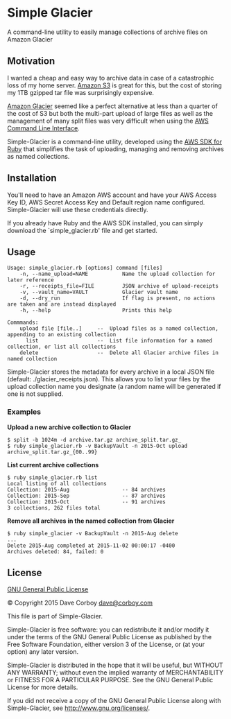 # Simple Glacier

A command-line utility to easily manage collections of archive files on Amazon Glacier

## Motivation

I wanted a cheap and easy way to archive data in case of a catastrophic loss of my home server. [Amazon S3](https://aws.amazon.com/s3/) is great for this, but the cost of storing my 1TB gzipped tar file was surprisingly expensive.

[Amazon Glacier](https://aws.amazon.com/glacier/) seemed like a perfect alternative at less than a quarter of the cost of S3 but both the multi-part upload of large files as well as the management of many split files was very difficult when using the [AWS Command Line Interface](https://aws.amazon.com/cli/).

Simple-Glacier is a command-line utility, developed using the [AWS SDK for Ruby](http://docs.aws.amazon.com/sdkforruby/api/index.html) that simplifies the task of uploading, managing and removing archives as named collections.

## Installation

You'll need to have an Amazon AWS account and have your AWS Access Key ID, AWS Secret Access Key and Default region name configured. Simple-Glacier will use these credentials directly.

If you already have Ruby and the AWS SDK installed, you can simply download the `simple_glacier.rb' file and get started.

## Usage

```
Usage: simple_glacier.rb [options] command [files]
    -n, --name_upload=NAME           Name the upload collection for later reference
    -r, --receipts_file=FILE         JSON archive of upload-receipts
    -v, --vault_name=VAULT           Glacier vault name
    -d, --dry_run                    If flag is present, no actions are taken and are instead displayed
    -h, --help                       Prints this help

Commmands:
    upload file [file..]     --  Upload files as a named collection, appending to an existing collection
      list                   --  List file information for a named collection, or list all collections
    delete                   --  Delete all Glacier archive files in named collection
```

Simple-Glacier stores the metadata for every archive in a local JSON file (default: ./glacier_receipts.json). This allows you to list your files by the upload collection name you designate (a random name will be generated if one is not supplied.

### Examples

**Upload a new archive collection to Glacier**
```
$ split -b 1024m -d archive.tar.gz archive_split.tar.gz_
$ ruby simple_glacier.rb -v BackupVault -n 2015-Oct upload archive_split.tar.gz_{00..99}
```

**List current archive collections**
```
$ ruby simple_glacier.rb list
Local listing of all collections
Collection: 2015-Aug                 -- 84 archives
Collection: 2015-Sep                 -- 87 archives
Collection: 2015-Oct                 -- 91 archives
3 collections, 262 files total
```

**Remove all archives in the named collection from Glacier**
```
$ ruby simple_glacier -v BackupVault -n 2015-Aug delete
...
Delete 2015-Aug completed at 2015-11-02 00:00:17 -0400
Archives deleted: 84, failed: 0
```

## License

[GNU General Public License](http://www.gnu.org/licenses/)

&copy; Copyright 2015 Dave Corboy <dave@corboy.com>

This file is part of Simple-Glacier.

Simple-Glacier is free software: you can redistribute it and/or modify
it under the terms of the GNU General Public License as published by
the Free Software Foundation, either version 3 of the License, or
(at your option) any later version.

Simple-Glacier is distributed in the hope that it will be useful,
but WITHOUT ANY WARRANTY; without even the implied warranty of
MERCHANTABILITY or FITNESS FOR A PARTICULAR PURPOSE.  See the
GNU General Public License for more details.

If you did not receive a copy of the GNU General Public License
along with Simple-Glacier, see <http://www.gnu.org/licenses/>.